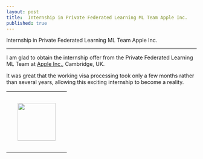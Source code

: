 ```yaml
---
layout: post
title:  Internship in Private Federated Learning ML Team Apple Inc.
published: true
---
```


Internship in Private Federated Learning ML Team Apple Inc.

---

I am glad to obtain the internship offer from the Private Federated Learning ML Team at [Apple Inc.](https://www.apple.com/), Cambridge, UK.

It was great that the working visa processing took only a few months rather than several years, allowing this exciting internship to become a reality.

<table style="text-align:center;">
<tr>
<td style="padding:30px;text-align:center;vertical-align:middle;"> <img height="100px" src="https://burlachenkok.github.io/materials/Apple_logo_black.svg"/> </td>
</tr>
</table>
